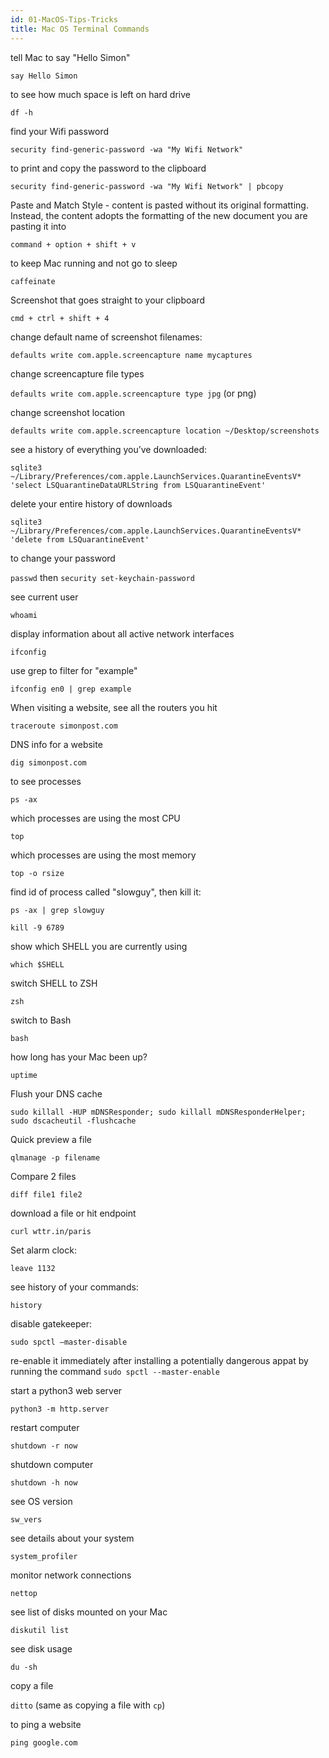 ```yaml
---
id: 01-MacOS-Tips-Tricks
title: Mac OS Terminal Commands
---
```


tell Mac to say "Hello Simon"

`say Hello Simon`

to see how much space is left on hard drive

`df -h`

find your Wifi password

`security find-generic-password -wa "My Wifi Network"`

to print and copy the password to the clipboard

`security find-generic-password -wa "My Wifi Network" | pbcopy`

Paste and Match Style - content is pasted without its original formatting. Instead, the content adopts the formatting of the new document you are pasting it into

`command + option + shift + v`

to keep Mac running and not go to sleep

`caffeinate`

Screenshot that goes straight to your clipboard

`cmd + ctrl + shift + 4`

change default name of screenshot filenames:

`defaults write com.apple.screencapture name mycaptures`

change screencapture file types

`defaults write com.apple.screencapture type jpg` (or png)

change screenshot location

`defaults write com.apple.screencapture location ~/Desktop/screenshots`

see a history of everything you’ve downloaded:

`sqlite3 ~/Library/Preferences/com.apple.LaunchServices.QuarantineEventsV* 'select LSQuarantineDataURLString from LSQuarantineEvent'`

delete your entire history of downloads

`sqlite3 ~/Library/Preferences/com.apple.LaunchServices.QuarantineEventsV* 'delete from LSQuarantineEvent'`

to change your password

`passwd`  then `security set-keychain-password`

see current user

`whoami`

display information about all active network interfaces

`ifconfig`

use grep to filter for "example"

`ifconfig en0 | grep example`

When visiting a website, see all the routers you hit

`traceroute simonpost.com`

DNS info for a website

`dig simonpost.com`

to see processes

`ps -ax`

which processes are using the most CPU

`top`

which processes are using the most memory

`top -o rsize`

find id of process called "slowguy", then kill it:

`ps -ax | grep slowguy`

`kill -9 6789`

show which SHELL you are currently using

`which $SHELL`

switch SHELL to ZSH

`zsh`

switch to Bash

`bash`

how long has your Mac been up?

`uptime`

Flush your DNS cache

`sudo killall -HUP mDNSResponder; sudo killall mDNSResponderHelper; sudo dscacheutil -flushcache`

Quick preview a file

`qlmanage -p filename`

Compare 2 files

`diff file1 file2`

download a file or hit endpoint

`curl wttr.in/paris`

Set alarm clock:

`leave 1132`

see history of your commands:

`history`

disable gatekeeper:

`sudo spctl —master-disable`

re-enable it immediately after installing a potentially dangerous appat by running the command `sudo spctl --master-enable`

start a python3 web server

`python3 -m http.server`

restart computer

`shutdown -r now`

shutdown computer

`shutdown -h now`

see OS version

`sw_vers`

see details about your system

`system_profiler`

monitor network connections

`nettop`

see list of disks mounted on your Mac

`diskutil list`

see disk usage

`du -sh`

copy a file

`ditto` (same as copying a file with `cp`)

to ping a website

`ping google.com`